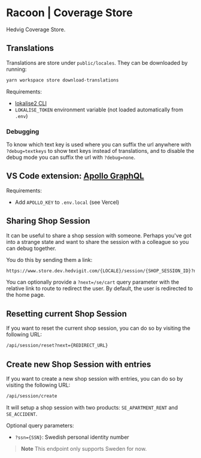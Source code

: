 # Racoon | Coverage Store

Hedvig Coverage Store.

## Translations

Translations are store under `public/locales`. They can be downloaded by running:

```bash
yarn workspace store download-translations
```

Requirements:

- [lokalise2 CLI](https://github.com/lokalise/lokalise-cli-2-go)
- `LOKALISE_TOKEN` environment variable (not loaded automatically from `.env`)

### Debugging

To know which text key is used where you can suffix the url anywhere with `?debug=textkeys` to show text keys instead of translations, and to disable
the debug mode you can suffix the url with `?debug=none`.

## VS Code extension: [Apollo GraphQL](https://marketplace.visualstudio.com/items?itemName=apollographql.vscode-apollo)

Requirements:

- Add `APOLLO_KEY` to `.env.local` (see Vercel)

## Sharing Shop Session

It can be useful to share a shop session with someone. Perhaps you've got into a strange state and want to share the session with a colleague so you can debug together.

You do this by sending them a link:

```html
https://www.store.dev.hedvigit.com/{LOCALE}/session/{SHOP_SESSION_ID}?next={REDIRECT_URL}
```

You can optionally provide a `?next=/se/cart` query parameter with the relative link to route to redirect the user. By default, the user is redirected to the home page.

## Resetting current Shop Session

If you want to reset the current shop session, you can do so by visiting the following URL:

```html
/api/session/reset?next={REDIRECT_URL}
```

## Create new Shop Session with entries

If you want to create a new shop session with entries, you can do so by visiting the following URL:

```html
/api/session/create
```

It will setup a shop session with two products: `SE_APARTMENT_RENT` and `SE_ACCIDENT`.

Optional query parameters:

- `?ssn={SSN}`: Swedish personal identity number

> **Note**
> This endpoint only supports Sweden for now.
